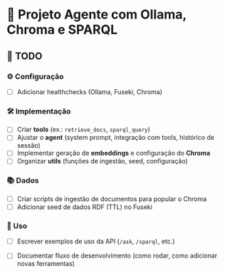 # 📝 Projeto Agente com Ollama, Chroma e SPARQL

## 📌 TODO

### ⚙️ Configuração 
- [ ] Adicionar healthchecks (Ollama, Fuseki, Chroma)  

### 🛠️ Implementação
- [ ] Criar **tools** (ex.: `retrieve_docs`, `sparql_query`)  
- [ ] Ajustar o **agent** (system prompt, integração com tools, histórico de sessão)  
- [ ] Implementar geração de **embeddings** e configuração do **Chroma**  
- [ ] Organizar **utils** (funções de ingestão, seed, configuração)  

### 📚 Dados
- [ ] Criar scripts de ingestão de documentos para popular o Chroma  
- [ ] Adicionar seed de dados RDF (TTL) no Fuseki  

### 🚀 Uso
- [ ] Escrever exemplos de uso da API (`/ask`, `/sparql`, etc.)  
- [ ] Documentar fluxo de desenvolvimento (como rodar, como adicionar novas ferramentas)  

